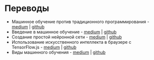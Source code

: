 # Переводы

- Машинное обучение против традиционного программирования - [medium](https://medium.com/maria-machine/oleksii-kharkovyna-machine-learning-vs-traditional-programming-6afd7dbfd3b8) | [github](/texts/oleksii-kharkovyna-machine-learning-vs-traditional-programming/readme.md)
- Введение в машинное обучение - [medium](https://medium.com/maria-machine/algorithmia-introduction-to-machine-learning-d955c74ba1e4) | [github](/texts/algorithmia-introduction-to-machine-learning/readme.md)
- Создание простой нейронной сети - [medium](https://medium.com/maria-machine/keno-leon-making-a-simple-neural-network-b9aa8a30bfc) | [github](/texts/keno-leon-making-a-simple-neural-network/readme.md)
- Использование искусственного интеллекта в браузере с TensorFlow.js - [medium](https://medium.com/maria-machine/ryan-marchildon-jan-scholz-bringing-artificial-intelligence-to-the-browser-with-tensorflowjs-b349e2d52624) | [github](/texts/ryan-marchildon-jan-scholz-bringing-artificial-intelligence-to-the-browser-with-tensorflowjs/readme.md)
- Виды машинного обучения - [medium](https://medium.com/maria-machine/hunter-heidenreich-what-are-the-types-of-machine-learning-53af8ef4d156) | [github](/texts/hunter-heidenreich-what-are-the-types-of-machine-learning/readme.md)